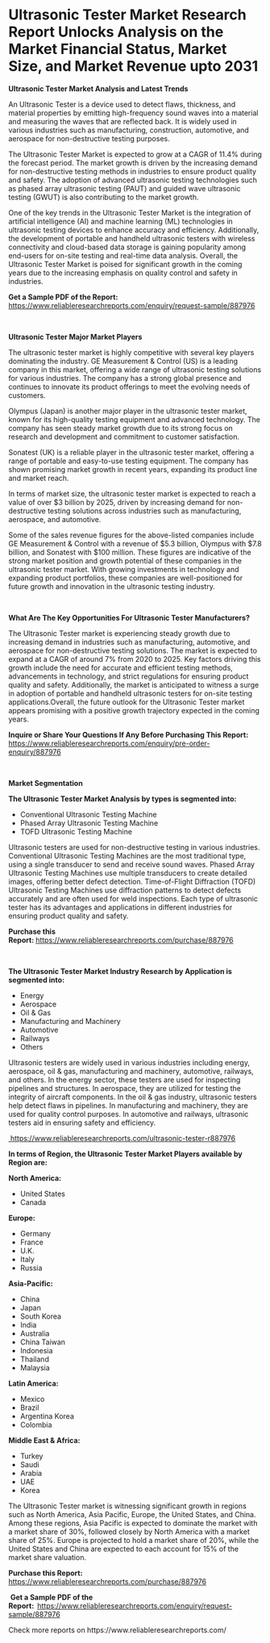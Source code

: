 <p><h1>Ultrasonic Tester Market Research Report Unlocks Analysis on the Market Financial Status, Market Size, and Market Revenue upto 2031</h1></p><p><strong>Ultrasonic Tester Market Analysis and Latest Trends</strong></p>
<p><p>An Ultrasonic Tester is a device used to detect flaws, thickness, and material properties by emitting high-frequency sound waves into a material and measuring the waves that are reflected back. It is widely used in various industries such as manufacturing, construction, automotive, and aerospace for non-destructive testing purposes.</p><p>The Ultrasonic Tester Market is expected to grow at a CAGR of 11.4% during the forecast period. The market growth is driven by the increasing demand for non-destructive testing methods in industries to ensure product quality and safety. The adoption of advanced ultrasonic testing technologies such as phased array ultrasonic testing (PAUT) and guided wave ultrasonic testing (GWUT) is also contributing to the market growth.</p><p>One of the key trends in the Ultrasonic Tester Market is the integration of artificial intelligence (AI) and machine learning (ML) technologies in ultrasonic testing devices to enhance accuracy and efficiency. Additionally, the development of portable and handheld ultrasonic testers with wireless connectivity and cloud-based data storage is gaining popularity among end-users for on-site testing and real-time data analysis. Overall, the Ultrasonic Tester Market is poised for significant growth in the coming years due to the increasing emphasis on quality control and safety in industries.</p></p>
<p><strong>Get a Sample PDF of the Report:&nbsp;</strong> <a href="https://www.reliableresearchreports.com/enquiry/request-sample/887976">https://www.reliableresearchreports.com/enquiry/request-sample/887976</a></p>
<p>&nbsp;</p>
<p><strong>Ultrasonic Tester Major Market Players</strong></p>
<p><p>The ultrasonic tester market is highly competitive with several key players dominating the industry. GE Measurement & Control (US) is a leading company in this market, offering a wide range of ultrasonic testing solutions for various industries. The company has a strong global presence and continues to innovate its product offerings to meet the evolving needs of customers.</p><p>Olympus (Japan) is another major player in the ultrasonic tester market, known for its high-quality testing equipment and advanced technology. The company has seen steady market growth due to its strong focus on research and development and commitment to customer satisfaction.</p><p>Sonatest (UK) is a reliable player in the ultrasonic tester market, offering a range of portable and easy-to-use testing equipment. The company has shown promising market growth in recent years, expanding its product line and market reach.</p><p>In terms of market size, the ultrasonic tester market is expected to reach a value of over $3 billion by 2025, driven by increasing demand for non-destructive testing solutions across industries such as manufacturing, aerospace, and automotive.</p><p>Some of the sales revenue figures for the above-listed companies include GE Measurement & Control with a revenue of $5.3 billion, Olympus with $7.8 billion, and Sonatest with $100 million. These figures are indicative of the strong market position and growth potential of these companies in the ultrasonic tester market. With growing investments in technology and expanding product portfolios, these companies are well-positioned for future growth and innovation in the ultrasonic testing industry.</p></p>
<p>&nbsp;</p>
<p><strong>What Are The Key Opportunities For Ultrasonic Tester Manufacturers?</strong></p>
<p><p>The Ultrasonic Tester market is experiencing steady growth due to increasing demand in industries such as manufacturing, automotive, and aerospace for non-destructive testing solutions. The market is expected to expand at a CAGR of around 7% from 2020 to 2025. Key factors driving this growth include the need for accurate and efficient testing methods, advancements in technology, and strict regulations for ensuring product quality and safety. Additionally, the market is anticipated to witness a surge in adoption of portable and handheld ultrasonic testers for on-site testing applications.Overall, the future outlook for the Ultrasonic Tester market appears promising with a positive growth trajectory expected in the coming years.</p></p>
<p><strong>Inquire or Share Your Questions If Any Before Purchasing This Report:</strong> <a href="https://www.reliableresearchreports.com/enquiry/pre-order-enquiry/887976">https://www.reliableresearchreports.com/enquiry/pre-order-enquiry/887976</a></p>
<p>&nbsp;</p>
<p><strong>Market Segmentation</strong></p>
<p><strong>The Ultrasonic Tester Market Analysis by types is segmented into:</strong></p>
<p><ul><li>Conventional Ultrasonic Testing Machine</li><li>Phased Array Ultrasonic Testing Machine</li><li>TOFD Ultrasonic Testing Machine</li></ul></p>
<p><p>Ultrasonic testers are used for non-destructive testing in various industries. Conventional Ultrasonic Testing Machines are the most traditional type, using a single transducer to send and receive sound waves. Phased Array Ultrasonic Testing Machines use multiple transducers to create detailed images, offering better defect detection. Time-of-Flight Diffraction (TOFD) Ultrasonic Testing Machines use diffraction patterns to detect defects accurately and are often used for weld inspections. Each type of ultrasonic tester has its advantages and applications in different industries for ensuring product quality and safety.</p></p>
<p><strong>Purchase this Report:&nbsp;</strong><a href="https://www.reliableresearchreports.com/purchase/887976">https://www.reliableresearchreports.com/purchase/887976</a></p>
<p>&nbsp;</p>
<p><strong>The Ultrasonic Tester Market Industry Research by Application is segmented into:</strong></p>
<p><ul><li>Energy</li><li>Aerospace</li><li>Oil & Gas</li><li>Manufacturing and Machinery</li><li>Automotive</li><li>Railways</li><li>Others</li></ul></p>
<p><p>Ultrasonic testers are widely used in various industries including energy, aerospace, oil & gas, manufacturing and machinery, automotive, railways, and others. In the energy sector, these testers are used for inspecting pipelines and structures. In aerospace, they are utilized for testing the integrity of aircraft components. In the oil & gas industry, ultrasonic testers help detect flaws in pipelines. In manufacturing and machinery, they are used for quality control purposes. In automotive and railways, ultrasonic testers aid in ensuring safety and efficiency.</p></p>
<p><a href="https://www.reliableresearchreports.com/ultrasonic-tester-r887976">&nbsp;https://www.reliableresearchreports.com/ultrasonic-tester-r887976</a></p>
<p><strong>In terms of Region, the Ultrasonic Tester Market Players available by Region are:</strong></p>
<p>
    <p> <strong> North America: </strong>
        <ul>
            <li>United States</li>
            <li>Canada</li>
        </ul>
        </p> 
    <p> <strong> Europe: </strong>
        <ul>
            <li>Germany</li>
            <li>France</li>
            <li>U.K.</li>
            <li>Italy</li>
            <li>Russia</li>
        </ul>
        </p> 
    <p> <strong> Asia-Pacific: </strong>
        <ul>
            <li>China</li>
            <li>Japan</li>
            <li>South Korea</li>
            <li>India</li>
            <li>Australia</li>
            <li>China Taiwan</li>
            <li>Indonesia</li>
            <li>Thailand</li>
            <li>Malaysia</li>
        </ul>
        </p> 
    <p> <strong> Latin America: </strong>
        <ul>
            <li>Mexico</li>
            <li>Brazil</li>
            <li>Argentina Korea</li>
            <li>Colombia</li>
        </ul>
        </p> 
    <p> <strong> Middle East & Africa: </strong>
        <ul>
            <li>Turkey</li>
            <li>Saudi</li>
            <li>Arabia</li>
            <li>UAE</li>
            <li>Korea</li>
        </ul>
    </p>
    </p>
<p><p>The Ultrasonic Tester market is witnessing significant growth in regions such as North America, Asia Pacific, Europe, the United States, and China. Among these regions, Asia Pacific is expected to dominate the market with a market share of 30%, followed closely by North America with a market share of 25%. Europe is projected to hold a market share of 20%, while the United States and China are expected to each account for 15% of the market share valuation.</p></p>
<p><strong>Purchase this Report: </strong><a href="https://www.reliableresearchreports.com/purchase/887976">https://www.reliableresearchreports.com/purchase/887976</a></p>
<p>&nbsp;<strong>Get a Sample PDF of the Report:&nbsp;&nbsp;</strong><a href="https://www.reliableresearchreports.com/enquiry/request-sample/887976">https://www.reliableresearchreports.com/enquiry/request-sample/887976</a></p>
<p><strong></strong></p>
<p>Check more reports on https://www.reliableresearchreports.com/</p>